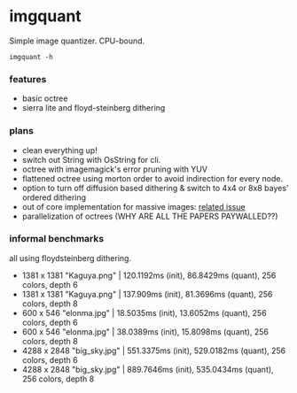 
# imgquant
Simple image quantizer. CPU-bound.

`imgquant -h`

### features
- basic octree
- sierra lite and floyd-steinberg dithering

### plans
- clean everything up!
- switch out String with OsString for cli.
- octree with imagemagick's error pruning with YUV
- flattened octree using morton order to avoid indirection for every node.
- option to turn off diffusion based dithering & switch to 4x4 or 8x8 bayes' ordered dithering
- out of core implementation for massive images: [related issue](https://github.com/DoormatIka/imgquant/issues/1)
- parallelization of octrees (WHY ARE ALL THE PAPERS PAYWALLED??)

### informal benchmarks
all using floydsteinberg dithering.
- 1381 x 1381 "Kaguya.png" | 120.1192ms (init), 86.8429ms (quant), 256 colors, depth 6
- 1381 x 1381 "Kaguya.png" | 137.909ms (init), 81.3696ms (quant), 256 colors, depth 8
- 600 x 546 "elonma.jpg" | 18.5035ms (init), 13.6052ms (quant), 256 colors, depth 6
- 600 x 546 "elonma.jpg" | 38.0389ms (init), 15.8098ms (quant), 256 colors, depth 8
- 4288 x 2848 "big_sky.jpg" | 551.3375ms (init), 529.0182ms (quant), 256 colors, depth 6
- 4288 x 2848 "big_sky.jpg" | 889.7646ms (init), 535.0434ms (quant), 256 colors, depth 8
